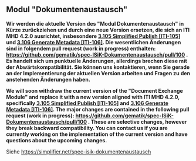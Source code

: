 ## Modul "Dokumentenaustausch" 

**Wir werden die aktuelle Version des "Modul Dokumentenaustausch" in Kürze zurückziehen und durch eine neue Version ersetzen, die sich an ITI MHD 4.2.0 ausrichtet, insbesondere [3.105 Simplified Publish [ITI-105]](https://profiles.ihe.net/ITI/MHD/ITI-105.html) und [3.106 Generate Metadata [ITI-106]]( https://profiles.ihe.net/ITI/MHD/ITI-106.html). Die wesentlichen Änderungen sind in folgendem pull request (work in progress) enthalten: https://github.com/gematik/spec-ISiK-Dokumentenaustausch/pull/100 . Es handelt sich um punktuelle Änderungen, allerdings brechen diese mit der Abwärtskompatibilität. Sie können uns kontaktieren, wenn Sie gerade an der Implementierung der aktuellen Version arbeiten und Fragen zu den anstehenden Änderungen haben.**

**We will soon withdraw the current version of the "Document Exchange Module" and replace it with a new version aligned with ITI MHD 4.2.0, specifically [3.105 Simplified Publish [ITI-105]]( https://profiles.ihe.net/ITI/MHD/ITI-105.html) and [3.106 Generate Metadata [ITI-106]](https://profiles.ihe.net/ITI/MHD/ITI-106.html). The major changes are contained in the following pull request (work in progress): https://github.com/gematik/spec-ISiK-Dokumentenaustausch/pull/100 . These are selective changes, however they break backward compatibility. You can contact us if you are currently working on the implementation of the current version and have questions about the upcoming changes.**

Siehe https://simplifier.net/spec-isik-dokumentenaustausch
